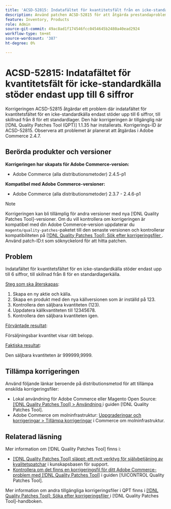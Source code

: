 ```yaml
---
title: 'ACSD-52815: Indatafältet för kvantitetsfält från en icke-standardkälla stöder endast upp till 6 siffror'
description: Använd patchen ACSD-52815 för att åtgärda prestandaproblemet i Adobe Commerce där indatafältet för kvantitetsfältet för en icke-standardkälla endast stöder upp till 6 siffror, till skillnad från 8 för standardlager.
feature: Inventory, Products
role: Admin
source-git-commit: 49ac8ad1f174546fcc0454645b2480a40ead2924
workflow-type: tm+mt
source-wordcount: '387'
ht-degree: 0%

---
```


# ACSD-52815: Indatafältet för kvantitetsfält för icke-standardkälla stöder endast upp till 6 siffror

Korrigeringen ACSD-52815 åtgärdar ett problem där indatafältet för kvantitetsfältet för en icke-standardkälla endast stöder upp till 6 siffror, till skillnad från 8 för ett standardlager. Den här korrigeringen är tillgänglig när [!DNL Quality Patches Tool (QPT)] 1.1.35 har installerats. Korrigerings-ID är ACSD-52815. Observera att problemet är planerat att åtgärdas i Adobe Commerce 2.4.7.

## Berörda produkter och versioner

**Korrigeringen har skapats för Adobe Commerce-version:**

* Adobe Commerce (alla distributionsmetoder) 2.4.5-p1

**Kompatibel med Adobe Commerce-versioner:**

* Adobe Commerce (alla distributionsmetoder) 2.3.7 - 2.4.6-p1

>[!NOTE]
>
>Korrigeringen kan bli tillämplig för andra versioner med nya [!DNL Quality Patches Tool]-versioner. Om du vill kontrollera om korrigeringen är kompatibel med din Adobe Commerce-version uppdaterar du `magento/quality-patches`-paketet till den senaste versionen och kontrollerar kompatibiliteten på [[!DNL Quality Patches Tool]: Sök efter korrigeringsfiler ](https://experienceleague.adobe.com/tools/commerce-quality-patches/index.html). Använd patch-ID:t som söknyckelord för att hitta patchen.

## Problem

Indatafältet för kvantitetsfältet för en icke-standardkälla stöder endast upp till 6 siffror, till skillnad från 8 för en standardlagerkälla.

<u>Steg som ska återskapas</u>:

1. Skapa en ny aktie och källa.
1. Skapa en produkt med den nya källversionen som är inställd på 123.
1. Kontrollera den säljbara kvantiteten (123).
1. Uppdatera källkvantiteten till 12345678.
1. Kontrollera den säljbara kvantiteten igen.

<u>Förväntade resultat</u>:

Försäljningsbar kvantitet visar rätt belopp.

<u>Faktiska resultat</u>:

Den säljbara kvantiteten är 999999,9999.

## Tillämpa korrigeringen

Använd följande länkar beroende på distributionsmetod för att tillämpa enskilda korrigeringsfiler:

* Lokal användning för Adobe Commerce eller Magento Open Source: [[!DNL Quality Patches Tool] > Användning ](https://experienceleague.adobe.com/docs/commerce-operations/tools/quality-patches-tool/usage.html) i guiden [!DNL Quality Patches Tool].
* Adobe Commerce om molninfrastruktur: [Uppgraderingar och korrigeringar > Tillämpa korrigeringar](https://experienceleague.adobe.com/docs/commerce-cloud-service/user-guide/develop/upgrade/apply-patches.html) i Commerce om molninfrastruktur.

## Relaterad läsning

Mer information om [!DNL Quality Patches Tool] finns i:

* [[!DNL Quality Patches Tool] släppt: ett nytt verktyg för självbetjäning av kvalitetspatchar](https://experienceleague.adobe.com/en/docs/commerce-knowledge-base/kb/announcements/commerce-announcements/magento-quality-patches-released-new-tool-to-self-serve-quality-patches) i kunskapsbasen för support.
* [Kontrollera om det finns en korrigeringsfil för ditt Adobe Commerce-problem med  [!DNL Quality Patches Tool]](/help/tools/quality-patches-tool/patches-available-in-qpt/check-patch-for-magento-issue-with-magento-quality-patches.md) i guiden [!UICONTROL Quality Patches Tool].


Mer information om andra tillgängliga korrigeringsfiler i QPT finns i [[!DNL Quality Patches Tool]: Söka efter korrigeringsfiler ](https://experienceleague.adobe.com/tools/commerce-quality-patches/index.html) i [!DNL Quality Patches Tool]-handboken.
